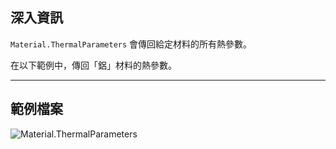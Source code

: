 ## 深入資訊
`Material.ThermalParameters` 會傳回給定材料的所有熱參數。

在以下範例中，傳回「鋁」材料的熱參數。
___
## 範例檔案

![Material.ThermalParameters](./Revit.Elements.Material.ThermalParameters_img.jpg)
